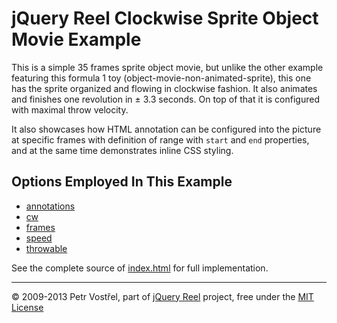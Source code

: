 jQuery Reel Clockwise Sprite Object Movie Example
=================================================

This is a simple 35 frames sprite object movie, but unlike the other example
featuring this formula 1 toy (object-movie-non-animated-sprite), this one has
the sprite organized and flowing in clockwise fashion. It also animates
and finishes one revolution in ± 3.3 seconds. On top of that it is configured
with maximal throw velocity.

It also showcases how HTML annotation can be configured into the picture
at specific frames with definition of range with `start` and `end`
properties, and at the same time demonstrates inline CSS styling.


Options Employed In This Example
--------------------------------

- [annotations](http://reel360.org/reel#annotations)
- [cw](http://reel360.org/reel#cw)
- [frames](http://reel360.org/reel#frames)
- [speed](http://reel360.org/reel#speed)
- [throwable](http://reel360.org/reel#throwable)

See the complete source of [index.html](index.html) for full
implementation.

---
&copy; 2009-2013 Petr Vostřel, part of [jQuery Reel][reel] project, free under the [MIT License][license]



[reel]:http://reel360.org
[license]:https://raw.github.com/introquest/jquery.reel/master/LICENSE.txt
